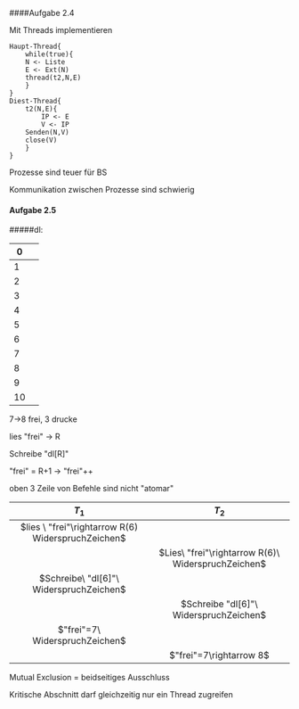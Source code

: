 ####Aufgabe 2.4

Mit Threads implementieren

```pseudocode
Haupt-Thread{
	while(true){
  	N <- Liste
  	E <- Ext(N)
  	thread(t2,N,E)
	}
}
Diest-Thread{
	t2(N,E){
		IP <- E
		V <- IP
    Senden(N,V)
    close(V)
	}
}

```

Prozesse sind teuer für BS

Kommunikation zwischen Prozesse sind schwierig

#### Aufgabe 2.5

#####dl:

| 0    |      |
| ---- | ---- |
| 1    |      |
| 2    |      |
| 3    |      |
| 4    |      |
| 5    |      |
| 6    |      |
| 7    |      |
| 8    |      |
| 9    |      |
| 10   |      |

7->8 frei, 3 drucke



lies "frei" -> R

Schreibe "dl[R]"

"frei" = R+1 -> "frei"++

oben 3 Zeile von Befehle sind nicht "atomar"

|                       $T_1$                        |                       $T_2$                        |
| :------------------------------------------------: | :------------------------------------------------: |
| $lies \ "frei"\rightarrow R(6) WiderspruchZeichen$ |                                                    |
|                                                    | $Lies\ "frei"\rightarrow R(6)\ WiderspruchZeichen$ |
|      $Schreibe\ "dl[6]"\ WiderspruchZeichen$       |                                                    |
|                                                    |       $Schreibe "dl[6]"\ WiderspruchZeichen$       |
|           $"frei"=7\ WiderspruchZeichen$           |                                                    |
|                                                    |              $"frei"=7\rightarrow 8$               |

Mutual Exclusion = beidseitiges Ausschluss

Kritische Abschnitt darf gleichzeitig nur ein Thread zugreifen